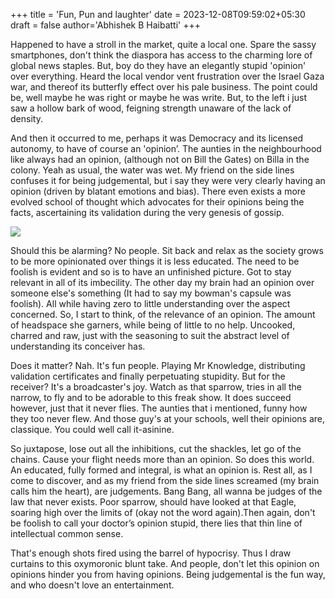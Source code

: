 +++
title = 'Fun, Pun and laughter'
date = 2023-12-08T09:59:02+05:30
draft = false
author='Abhishek B Haibatti'
+++

Happened to have a stroll in the market, quite a local one. Spare the sassy smartphones, don't think the diaspora has access to the charming lore of global news staples. But, boy do they have an elegantly stupid 'opinion' over everything. Heard the local vendor vent frustration over the Israel Gaza war, and thereof its butterfly effect over his pale business. The point could be, well maybe he was right or maybe he was write. But, to the left i just saw a hollow bark of wood, feigning strength unaware of the lack of density.

And then it occurred to me, perhaps it was Democracy and its licensed autonomy, to have of course an 'opinion’. The aunties in the neighbourhood like always had an opinion, (although not on Bill the Gates) on Billa in the colony. Yeah as usual, the water was wet. My friend on the side lines confuses it for being judgemental, but i say they were very clearly having an opinion (driven by blatant emotions and bias). There even exists a more evolved school of thought which advocates for their opinions being the facts, ascertaining its validation during the very genesis of gossip.

![](https://i0.wp.com/kevinspear.com/wp-content/uploads/2017/11/3059-Cartoon.jpg?w=850&ssl=1)

Should this be alarming? No people. Sit back and relax as the society grows to be more opinionated over things it is less educated. The need to be foolish is evident and so is to have an unfinished picture. Got to stay relevant in all of its imbecility. The other day my brain had an opinion over someone else's something (It had to say my bowman's capsule was foolish). All while having zero to little understanding over the aspect concerned. So, I start to think, of the relevance of an opinion. The amount of headspace she garners, while being of little to no help. Uncooked, charred and raw, just with the seasoning to suit the abstract level of understanding its conceiver has.

Does it matter? Nah. It's fun people. Playing Mr Knowledge, distributing validation certificates and finally perpetuating stupidity. But for the receiver? It's a broadcaster's joy. Watch as that sparrow, tries in all the narrow, to fly and to be adorable to this freak show. It does succeed however, just that it never flies. The aunties that i mentioned, funny how they too never flew. And those guy's at your schools, well their opinions are, classique. You could well call it-asinine.

So juxtapose, lose out all the inhibitions, cut the shackles, let go of the chains. Cause your flight needs more than an opinion. So does this world. An educated, fully formed and integral, is what an opinion is. Rest all, as I come to discover, and as my friend from the side lines screamed (my brain calls him the heart), are judgements. Bang Bang, all wanna be judges of the law that never exists. Poor sparrow, should have looked at that Eagle, soaring high over the limits of (okay not the word again).Then again, don't be foolish to call your doctor’s opinion stupid, there lies that thin line of intellectual common sense. 
       
That's enough shots fired using the barrel of hypocrisy. Thus I draw curtains to this oxymoronic blunt take. And people, don't let this opinion on opinions hinder you from having opinions. Being judgemental is the fun way, and who doesn't love an entertainment.
